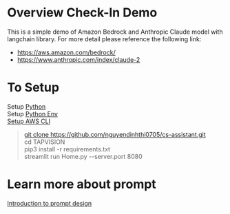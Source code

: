 
# Overview Check-In Demo
This is a simple demo of Amazon Bedrock and Anthropic Claude model with langchain library. For more detail please reference the following link: <br />
- <a href="https://aws.amazon.com/bedrock/" target="_blank">https://aws.amazon.com/bedrock/ </a>
- <a href="https://www.anthropic.com/index/claude-2" target="_blank">https://www.anthropic.com/index/claude-2 </a>
# To Setup
Setup <a href='https://docs.python-guide.org/starting/install3/linux/' target='_blank'> Python <a><br />
Setup <a href='https://docs.python-guide.org/starting/install3/linux/' target='_blank'> Python Env<br />
Setup <a href='https://docs.aws.amazon.com/cli/latest/userguide/getting-started-quickstart.html' target='_blank'> AWS CLI<br />
> git clone https://github.com/nguyendinhthi0705/cs-assistant.git <br />
> cd TAPVISION <br />
> pip3 install -r requirements.txt <br />
> streamlit run Home.py --server.port 8080 <br />

# Learn more about prompt
<a href="https://docs.anthropic.com/claude/docs/introduction-to-prompt-design" target="_blank">Introduction to prompt design </a>